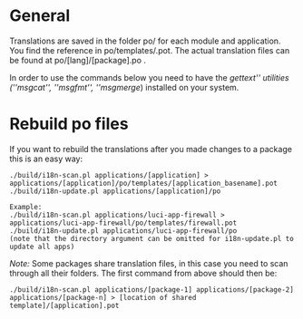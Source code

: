 # General
Translations are saved in the folder po/ for each module and application. You find the reference in po/templates/<package>.pot. The actual translation files can be found at po/[lang]/[package].po .

In order to use the commands below you need to have the _gettext'' utilities (''msgcat'', ''msgfmt'', ''msgmerge_) installed on your system.

# Rebuild po files
If you want to rebuild the translations after you made changes to a package this is an easy way:
	
	./build/i18n-scan.pl applications/[application] > applications/[application]/po/templates/[application_basename].pot
	./build/i18n-update.pl applications/[application]/po

	Example:
	./build/i18n-scan.pl applications/luci-app-firewall > applications/luci-app-firewall/po/templates/firewall.pot
	./build/i18n-update.pl applications/luci-app-firewall/po
	(note that the directory argument can be omitted for i18n-update.pl to update all apps)
	
*Note:* Some packages share translation files, in this case you need to scan through all their folders. The first command from above should then be:
	
	./build/i18n-scan.pl applications/[package-1] applications/[package-2] applications/[package-n] > [location of shared template]/[application].pot
